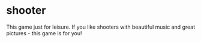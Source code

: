 # shooter
This game just for leisure. If you like shooters with beautiful music and great pictures - this game is for you!

